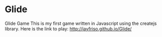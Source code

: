 # Glide
Glide Game
This is my first game written in Javascript using the createjs library.
Here is the link to play:
http://jayfriso.github.io/Glide/
